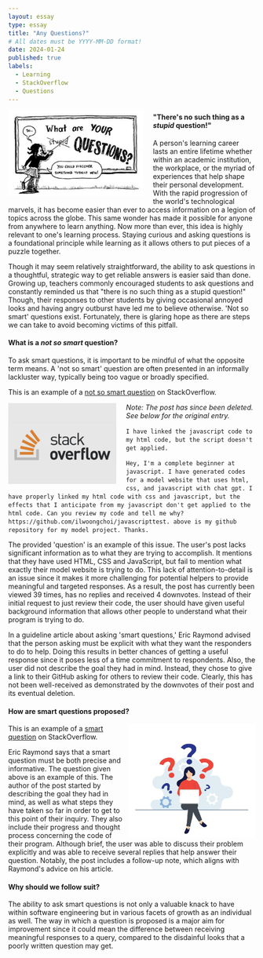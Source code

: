```yaml
---
layout: essay
type: essay
title: "Any Questions?"
# All dates must be YYYY-MM-DD format!
date: 2024-01-24
published: true
labels:
  - Learning
  - StackOverflow
  - Questions
---
```

<!-- Padding for space between sections-->
<div>
    <p class="pt-1"></p>
</div>

<div style="float: left; margin-right: 20px;">
  <img width="275px" class="rounded" src="/essays/img/any-questions/no_dumb_questions.jpg">
</div>

#### "There's no such thing as a **_stupid_** question!"
A person's learning career lasts an entire lifetime whether within an academic institution, the workplace, or the myriad of experiences that help shape their personal development. With the rapid progression of the world's technological marvels, it has become easier than ever to access information on a legion of topics across the globe. This same wonder has made it possible for anyone from anywhere to learn anything. Now more than ever, this idea is highly relevant to one's learning process. Staying curious and asking questions is a foundational principle while learning as it allows others to put pieces of a puzzle together. 

Though it may seem relatively straightforward, the ability to ask questions in a thoughtful, strategic way to get reliable answers is easier said than done. Growing up, teachers commonly encouraged students to ask questions and constantly reminded us that "there is no such thing as a stupid question!" Though, their responses to other students by giving occasional annoyed looks and having angry outburst have led me to believe otherwise. 'Not so smart' questions exist. Fortunately, there is glaring hope as there are steps we can take to avoid becoming victims of this pitfall.

<!-- Padding for space between sections-->
<div>
    <p class="pt-1"></p>
</div>

#### What is a **_not so smart_** question?
To ask smart questions, it is important to be mindful of what the opposite term means. A 'not so smart' question are often presented in an informally lackluster way, typically being too vague or broadly specified. 

This is an example of a [not so smart question](https://stackoverflow.com/questions/77884605/i-have-linked-the-javascript-code-to-my-html-code-but-the-script-doesnt-get-app) on StackOverflow. 

<div style="float: left; margin-right: 20px;">
  <img width="220px" class="rounded" src="/essays/img/any-questions/stack_overflow.jpg"> 
</div>

_Note: The post has since been deleted. See below for the original entry._

  `I have linked the javascript code to my html code, but the script doesn't get applied.`
  
  `Hey, I'm a complete beginner at javascript. I have generated codes for a model website that uses html, css, and javascript with chat gpt. I have properly linked my html code with css and javascript, but the effects that I anticipate from my javascript don't get applied to the html code. Can you review my code and tell me why? https://github.com/ilwoongchoi/javascripttest. above is my github repository for my model project. Thanks.`

The provided 'question' is an example of this issue. The user's post lacks significant information as to what they are trying to accomplish. It mentions that they have used HTML, CSS and JavaScript, but fail to mention what exactly their model website is trying to do. This lack of attention-to-detail is an issue since it makes it more challenging for potential helpers to provide meaningful and targeted responses. As a result, the post has currently been viewed 39 times, has no replies and received 4 downvotes. Instead of their initial request to just review their code, the user should have given useful background information that allows other people to understand what their program is trying to do. 

In a guideline article about asking 'smart questions,' Eric Raymond advised that the person asking must be explicit with what they want the responders to do to help. Doing this results in better chances of getting a useful response since it poses less of a time commitment to respondents. Also, the user did not describe the goal they had in mind. Instead, they chose to give a link to their GitHub asking for others to review their code. Clearly, this has not been well-received as demonstrated by the downvotes of their post and its eventual deletion. 

<!-- Padding for space between sections-->
<div>
    <p class="pt-1"></p>
</div>

#### How are smart questions proposed?

<div style="float: right; margin-left: 10px;">
  <img width="260px" class="rounded" src="/essays/img/any-questions/asking_for_help.jpg"> 
</div>

This is an example of a [smart question](https://stackoverflow.com/questions/77097920/middleware-for-next-auth-and-i18n-next-js-13-with-app-router) on StackOverflow.

Eric Raymond says that a smart question must be both precise and informative. The question given above is an example of this. The author of the post started by describing the goal they had in mind, as well as what steps they have taken so far in order to get to this point of their inquiry. They also include their progress and thought process concerning the code of their program. Although brief, the user was able to discuss their problem explicitly and was able to receive several replies that help answer their question. Notably, the post includes a follow-up note, which aligns with Raymond's advice on his article. 

<!-- Padding for space between sections-->
<div>
    <p class="pt-1"></p>
</div>

#### Why should we follow suit?
The ability to ask smart questions is not only a valuable knack to have within software engineering but in various facets of growth as an individual as well. The way in which a question is proposed is a major aim for improvement since it could mean the difference between receiving meaningful responses to a query, compared to the disdainful looks that a poorly written question may get. 
